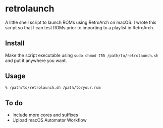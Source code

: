 # retrolaunch

A little shell script to launch ROMs using RetroArch on macOS. I wrote this script so that I can test ROMs prior to importing to a playlist in RetroArch.

## Install

Make the script executable using `sudo chmod 755 /path/to/retrolaunch.sh` and put it anywhere you want.

## Usage

```bash
% /path/to/retrolaunch.sh /path/to/your.rom
```

## To do

- Include more cores and suffixes
- Upload macOS Automator Workflow